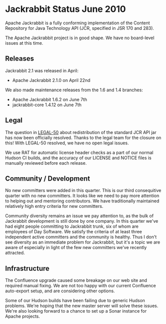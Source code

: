 <!--
   Licensed to the Apache Software Foundation (ASF) under one or more
   contributor license agreements.  See the NOTICE file distributed with
   this work for additional information regarding copyright ownership.
   The ASF licenses this file to You under the Apache License, Version 2.0
   (the "License"); you may not use this file except in compliance with
   the License.  You may obtain a copy of the License at

       http://www.apache.org/licenses/LICENSE-2.0

   Unless required by applicable law or agreed to in writing, software
   distributed under the License is distributed on an "AS IS" BASIS,
   WITHOUT WARRANTIES OR CONDITIONS OF ANY KIND, either express or implied.
   See the License for the specific language governing permissions and
   limitations under the License.
-->

Jackrabbit Status June 2010
===========================
Apache Jackrabbit is a fully conforming implementation of the Content
Repository for Java Technology API (JCR, specified in JSR 170 and 283).

The Apache Jackrabbit project is in good shape. We have no board-level
issues at this time.


Releases
--------
Jackrabbit 2.1 was released in April:

* Apache Jackrabbit 2.1.0 on April 22nd

We also made maintenance releases from the 1.6 and 1.4 branches:

* Apache Jackrabbit 1.6.2 on June 7th
* jackrabbit-core 1.4.12 on June 7th


Legal
-----
The question in [LEGAL-50](https://issues.apache.org/jira/browse/LEGAL-50)
 about redistribution of the standard JCR API jar has now been officially
resolved. Thanks to the legal team for the closure on this! With LEGAL-50
resolved, we have no open legal issues.

We use RAT for automatic license header checks as a part of our normal
Hudson CI builds, and the accuracy of our LICENSE and NOTICE files is
manually reviewed before each release.


Community / Development
-----------------------
No new committers were added in this quarter. This is our third consequitive
quarter with no new committers. It looks like we need to pay more attention
to helping out and mentoring contributors. We have traditionally maintained
relatively high entry criteria for new committers.

Community diversity remains an issue we pay attention to, as the bulk of
Jackrabbit development is still done by one company. In this quarter we've
had eight people committing to Jackrabbit trunk, six of whom are employees
of Day Software. We satisfy the criteria of at least three independent
active committers and the community is healthy. Thus I don't see diversity
as an immediate problem for Jackrabbit, but it's a topic we are aware of
especially in light of the few new committers we've recently attracted.


Infrastructure
--------------
The Confluence upgrade caused some breakage on our web site and required
manual fixing. We are not too happy with our current Confluence auto-export
setup, and are considering other options.

Some of our Hudson builds have been failing due to generic Hudson problems.
We're hoping that the new master server will solve these issues. We're also
looking forward to a chance to set up a Sonar instance for Apache projects.
